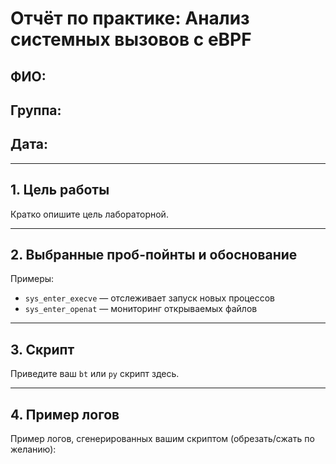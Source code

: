 # Отчёт по практике: Анализ системных вызовов с eBPF

## ФИО:
## Группа:
## Дата:

---

## 1. Цель работы

Кратко опишите цель лабораторной.

---

## 2. Выбранные проб-пойнты и обоснование

Примеры:
- `sys_enter_execve` — отслеживает запуск новых процессов
- `sys_enter_openat` — мониторинг открываемых файлов

---

## 3. Скрипт

Приведите ваш `bt` или `py` скрипт здесь.

---

## 4. Пример логов

Пример логов, сгенерированных вашим скриптом (обрезать/сжать по желанию):
